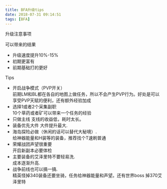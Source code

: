 ```yaml
---
title: BFA升级tips
date: 2018-07-31 09:14:51
tags: [BFA]
---
```


升级注意事项 
       
可以带来的结果 
    
- 升级速度提升10%-15%   
- 初期更富有   
- 前期基础打的更好

Tips    

- 开启战争模式（PVP开关）    
  前期LM和BL都在各自的地图上做任务，所以不会产生PVP行为。好处是可以享受PVP天赋的便利，还有额外经验加成        
- 选择1或者2个采集副职     
  10个草药或者矿可以带来一个任务的经验      
- 只做主线
  支线的收益低，耗时太长。    
- 装备优先大件
  大件提升最大.     
- 海岛探险必做（休闲的话可以替代大秘境）.     
  给神器能量和H装等的装备，推荐找个T速刷普通
- 荣耀战团声望很重要   
  开启新副本必要体检
- 主要装备的艾泽里特不要轻易洗.    
  成本逐渐升高.     
- 战争前线也可以搞一搞.    
  精英怪掉340装备还要坐骑，任务给神器能量和声望。还有世界boss 掉370艾泽里特

 

